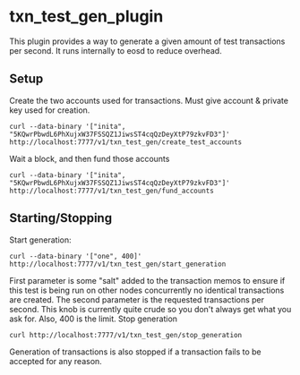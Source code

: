 # txn\_test\_gen\_plugin

This plugin provides a way to generate a given amount of test transactions per second. It runs internally to eosd to reduce overhead.

## Setup

Create the two accounts used for transactions. Must give account & private key used for creation.

```
curl --data-binary '["inita", "5KQwrPbwdL6PhXujxW37FSSQZ1JiwsST4cqQzDeyXtP79zkvFD3"]' http://localhost:7777/v1/txn_test_gen/create_test_accounts
```

Wait a block, and then fund those accounts

```
curl --data-binary '["inita", "5KQwrPbwdL6PhXujxW37FSSQZ1JiwsST4cqQzDeyXtP79zkvFD3"]' http://localhost:7777/v1/txn_test_gen/fund_accounts
```

## Starting/Stopping

Start generation:

```
curl --data-binary '["one", 400]' http://localhost:7777/v1/txn_test_gen/start_generation
```

First parameter is some "salt" added to the transaction memos to ensure if this test is being run on other nodes concurrently no identical transactions are created. The second parameter is the requested transactions per second. This knob is currently quite crude so you don't always get what you ask for. Also, 400 is the limit.
Stop generation

```
curl http://localhost:7777/v1/txn_test_gen/stop_generation
```

Generation of transactions is also stopped if a transaction fails to be accepted for any reason.